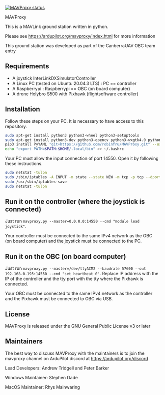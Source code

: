 [![MAVProxy status](https://ci.appveyor.com/api/projects/status/github/Ardupilot/MAVProxy?branch=master&svg=true)]( https://ci.appveyor.com/project/tridge/MAVProxy/history)

MAVProxy

This is a MAVLink ground station written in python. 

Please see https://ardupilot.org/mavproxy/index.html for more information

This ground station was developed as part of the CanberraUAV OBC team
entry

Requirements
-------

- A joystick InterLinkDXSimulatorController
- A Linux PC (tested on Ubuntu 20.04.3 LTS) : PC == controller
- A Raspberrypi : Raspberrypi == OBC (on board computer)
- A drone Holybro S500 with Pixhawk (flightsoftware controller)

Installation
-------

Follow these steps on your PC. It is necessary to have access to this repository.

```bash
sudo apt-get install python3 python3-wheel python3-setuptools
sudo apt-get install python3-dev python3-opencv python3-wxgtk4.0 python3-pip python3-matplotlib python3-lxml python3-pygame
pip3 install PyYAML "git+https://github.com/robinfru/MAVProxy.git" --user
echo "export PATH=$PATH:$HOME/.local/bin" >> ~/.bashrc
```

Your PC must allow the input connection of port 14550. Open it by following these instructions.

```bash
sudo netstat -tulpn
sudo /sbin/iptables -A INPUT -m state --state NEW -m tcp -p tcp --dport 14550 -j ACCEPT
sudo /usr/sbin/iptables-save
sudo netstat -tulpn
```

Run it on the controller (where the joystick is connected)
-------

Just run `mavproxy.py --master=0.0.0.0:14550 --cmd "module load joystick"`.

Your controller must be connected to the same IPv4 network as the OBC (on board computer) and the joystick must be connected to the PC.

Run it on the OBC (on board computer)
-------

Just run `mavproxy.py --master=/dev/ttyACM2 --baudrate 57600 --out 192.168.0.195:14550 --cmd "set heartbeat 0"`. Replace IP address with the IP of the controller and the tty port with the tty where the Pixhawk is connected.

Your OBC must be connected to the same IPv4 network as the controller and the Pixhawk must be connected to OBC via USB.

License
-------

MAVProxy is released under the GNU General Public License v3 or later


Maintainers
-----------

The best way to discuss MAVProxy with the maintainers is to join the
mavproxy channel on ArduPilot discord at https://ardupilot.org/discord

Lead Developers: Andrew Tridgell and Peter Barker

Windows Maintainer: Stephen Dade

MacOS Maintainer: Rhys Mainwaring
